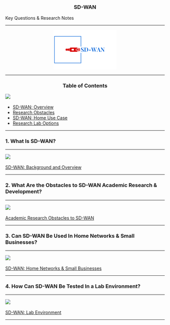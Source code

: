 ### <p align="center"> **SD-WAN**
Key Questions & Research Notes
 </p> 

---
<p align="center">
    <img src="Logo.png" width=200px>
</p>

---

### <p align="center"> **Table of Contents**
 </p> 

![](https://img.shields.io/badge/Table%20of%20Contents-List-blue)

- [SD-WAN: Overview](#1-what-is-sd-wan)
- [Research Obstacles](#2-what-are-the-obstacles-to-sd-wan-academic-research--development)
- [SD-WAN: Home Use Case](#3-can-sd-wan-be-used-in-home-networks--small-businesses)
- [Research Lab Options](#4-how-can-sd-wan-be-tested-in-a-lab-environment)

---

### 1. What Is SD-WAN?
---
![](https://img.shields.io/badge/SD--WAN-Definition-blue)
<p>
<a href="SD-WAN Overview/">
SD-WAN: Background and Overview</a>
</p>

---
### 2. What Are the Obstacles to SD-WAN Academic Research & Development?
---
![](https://img.shields.io/badge/Obstacles-SD--WAN%20Research-red)

<p>
<a href="SD-WAN-Research-Notes/">
Academic Research Obstacles to SD-WAN</a>

</p>

---

### 3. Can SD-WAN Be Used In Home Networks & Small Businesses?
---
![](https://img.shields.io/badge/SD--WAN-Home%20Networks-green)


<a href="SD-WAN Home Use-Cases/">
SD-WAN: Home Networks & Small Businesses</a>


---

### 4. How Can SD-WAN Be Tested In a Lab Environment?

---
![](https://img.shields.io/badge/SD--WAN-Lab%20Environment-yellow)
<p>
<a href="Research Methodology & Lab">
SD-WAN: Lab Environment</a>
</p>

---




